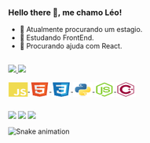 ### Hello there 🖖, me chamo Léo!

- 🔭 Atualmente procurando um estagio.
- 🌱 Estudando FrontEnd.
- 🤔 Procurando ajuda com React.
##
<div>
  <a href="https://github.com/LeonardoWlopes">
  <img height="180em" src="https://github-readme-stats.vercel.app/api?username=LeonardoWlopes&show_icons=true&theme=vue-dark&include_all_commits=true&count_private=true"/>
  <img height="180em" src="https://github-readme-stats.vercel.app/api/top-langs/?username=LeonardoWlopes&layout=compact&langs_count=7&theme=vue-dark"/>
</div>
  <div style="display: inline_block"><br>
  <img align="center" alt="Leo-Js" height="30" width="40" src="https://raw.githubusercontent.com/devicons/devicon/master/icons/javascript/javascript-plain.svg">
  <img align="center" alt="Leo-HTML" height="30" width="40" src="https://raw.githubusercontent.com/devicons/devicon/master/icons/html5/html5-original.svg">
  <img align="center" alt="Leo-CSS" height="30" width="40" src="https://raw.githubusercontent.com/devicons/devicon/master/icons/css3/css3-original.svg">
  <img align="center" alt="Leo-Python" height="30" width="40" src="https://raw.githubusercontent.com/devicons/devicon/master/icons/python/python-original.svg">
  <img align="center" alt="Leo-Node" height="30" width="40" src="https://github.com/devicons/devicon/blob/master/icons/nodejs/nodejs-original.svg">
  <img align="center" alt="Leo-Cplus" height="30" width="40" src="https://github.com/devicons/devicon/blob/master/icons/cplusplus/cplusplus-line.svg">
</div>
  
 ##
 
<div> 
  <a href="https://www.instagram.com/leonardowlopes/?hl=pt-br" target="_blank"><img src="https://img.shields.io/badge/-Instagram-%23E4405F?style=for-the-badge&logo=instagram&logoColor=white" target="_blank"></a>
  <a href="https://www.linkedin.com/in/leonardo-william-lopes-784bb021b/" target="_blank"><img src="https://img.shields.io/badge/-LinkedIn-%230077B5?style=for-the-badge&logo=linkedin&logoColor=white" target="_blank"></a>
  <a href = "mailto:leonardolopessocial@gmail.com"><img src="https://img.shields.io/badge/-Gmail-%23333?style=for-the-badge&logo=gmail&logoColor=white" target="_blank"></a>
 
  ![Snake animation](https://github.com/LeonardoWlopes/LeonardoWlopes/blob/output/github-contribution-grid-snake.svg)
 
</div>
